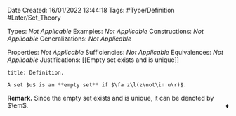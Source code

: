 <div class="topSpace"></div>

Date Created: 16/01/2022 13:44:18
Tags: #Type/Definition #Later/Set_Theory

Types: _Not Applicable_
Examples: _Not Applicable_ 
Constructions: _Not Applicable_
Generalizations: _Not Applicable_

Properties: _Not Applicable_
Sufficiencies: _Not Applicable_
Equivalences: _Not Applicable_
Justifications: [[Empty set exists and is unique]]

``` ad-Definition
title: Definition.

A set $u$ is an **empty set** if $\fa z\l(z\not\in u\r)$.

```

**Remark.** Since the empty set exists and is unique, it can be denoted by $\em$.<span style="float:right;">$\blacklozenge$</span>
